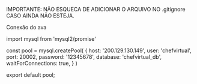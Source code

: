 IMPORTANTE: NÃO ESQUECA DE ADICIONAR O ARQUIVO NO .gitignore CASO AINDA NÃO ESTEJA.

Conexão do ava

import mysql from 'mysql2/promise'

const pool = mysql.createPool(
    {
        host: '200.129.130.149', 
        user: 'chefvirtual',
        port: 20002,
        password: '12345678',
        database: 'chefvirtual_db',
        waitForConnections: true,
    }
)


export default pool;